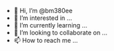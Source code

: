 - 👋 Hi, I’m @bm380ee
- 👀 I’m interested in ...
- 🌱 I’m currently learning ...
- 💞️ I’m looking to collaborate on ...
- 📫 How to reach me ...

<!---
bm380ee/bm380ee is a ✨ special ✨ repository because its `README.md` (this file) appears on your GitHub profile.
You can click the Preview link to take a look at your changes.
--->
